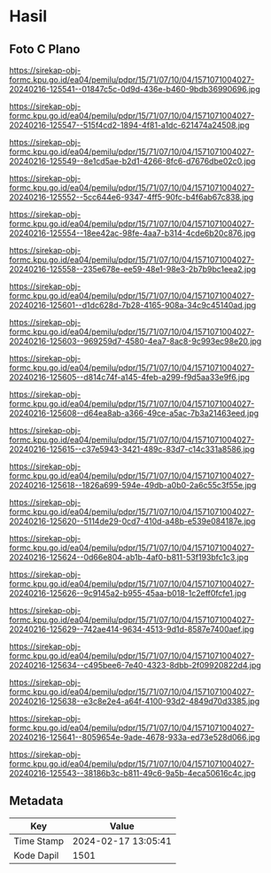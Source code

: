 # Hasil

## Foto C Plano

https://sirekap-obj-formc.kpu.go.id/ea04/pemilu/pdpr/15/71/07/10/04/1571071004027-20240216-125541--01847c5c-0d9d-436e-b460-9bdb36990696.jpg

https://sirekap-obj-formc.kpu.go.id/ea04/pemilu/pdpr/15/71/07/10/04/1571071004027-20240216-125547--515f4cd2-1894-4f81-a1dc-621474a24508.jpg

https://sirekap-obj-formc.kpu.go.id/ea04/pemilu/pdpr/15/71/07/10/04/1571071004027-20240216-125549--8e1cd5ae-b2d1-4266-8fc6-d7676dbe02c0.jpg

https://sirekap-obj-formc.kpu.go.id/ea04/pemilu/pdpr/15/71/07/10/04/1571071004027-20240216-125552--5cc644e6-9347-4ff5-90fc-b4f6ab67c838.jpg

https://sirekap-obj-formc.kpu.go.id/ea04/pemilu/pdpr/15/71/07/10/04/1571071004027-20240216-125554--18ee42ac-98fe-4aa7-b314-4cde6b20c876.jpg

https://sirekap-obj-formc.kpu.go.id/ea04/pemilu/pdpr/15/71/07/10/04/1571071004027-20240216-125558--235e678e-ee59-48e1-98e3-2b7b9bc1eea2.jpg

https://sirekap-obj-formc.kpu.go.id/ea04/pemilu/pdpr/15/71/07/10/04/1571071004027-20240216-125601--d1dc628d-7b28-4165-908a-34c9c45140ad.jpg

https://sirekap-obj-formc.kpu.go.id/ea04/pemilu/pdpr/15/71/07/10/04/1571071004027-20240216-125603--969259d7-4580-4ea7-8ac8-9c993ec98e20.jpg

https://sirekap-obj-formc.kpu.go.id/ea04/pemilu/pdpr/15/71/07/10/04/1571071004027-20240216-125605--d814c74f-a145-4feb-a299-f9d5aa33e9f6.jpg

https://sirekap-obj-formc.kpu.go.id/ea04/pemilu/pdpr/15/71/07/10/04/1571071004027-20240216-125608--d64ea8ab-a366-49ce-a5ac-7b3a21463eed.jpg

https://sirekap-obj-formc.kpu.go.id/ea04/pemilu/pdpr/15/71/07/10/04/1571071004027-20240216-125615--c37e5943-3421-489c-83d7-c14c331a8586.jpg

https://sirekap-obj-formc.kpu.go.id/ea04/pemilu/pdpr/15/71/07/10/04/1571071004027-20240216-125618--1826a699-594e-49db-a0b0-2a6c55c3f55e.jpg

https://sirekap-obj-formc.kpu.go.id/ea04/pemilu/pdpr/15/71/07/10/04/1571071004027-20240216-125620--5114de29-0cd7-410d-a48b-e539e084187e.jpg

https://sirekap-obj-formc.kpu.go.id/ea04/pemilu/pdpr/15/71/07/10/04/1571071004027-20240216-125624--0d66e804-ab1b-4af0-b811-53f193bfc1c3.jpg

https://sirekap-obj-formc.kpu.go.id/ea04/pemilu/pdpr/15/71/07/10/04/1571071004027-20240216-125626--9c9145a2-b955-45aa-b018-1c2eff0fcfe1.jpg

https://sirekap-obj-formc.kpu.go.id/ea04/pemilu/pdpr/15/71/07/10/04/1571071004027-20240216-125629--742ae414-9634-4513-9d1d-8587e7400aef.jpg

https://sirekap-obj-formc.kpu.go.id/ea04/pemilu/pdpr/15/71/07/10/04/1571071004027-20240216-125634--c495bee6-7e40-4323-8dbb-2f09920822d4.jpg

https://sirekap-obj-formc.kpu.go.id/ea04/pemilu/pdpr/15/71/07/10/04/1571071004027-20240216-125638--e3c8e2e4-a64f-4100-93d2-4849d70d3385.jpg

https://sirekap-obj-formc.kpu.go.id/ea04/pemilu/pdpr/15/71/07/10/04/1571071004027-20240216-125641--8059654e-9ade-4678-933a-ed73e528d066.jpg

https://sirekap-obj-formc.kpu.go.id/ea04/pemilu/pdpr/15/71/07/10/04/1571071004027-20240216-125543--38186b3c-b811-49c6-9a5b-4eca50616c4c.jpg


## Metadata

| Key        | Value               |
| ---------- | ------------------- |
| Time Stamp | 2024-02-17 13:05:41 |
| Kode Dapil | 1501                |



